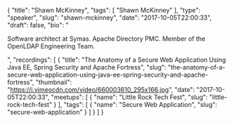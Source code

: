 {
  "title": "Shawn McKinney",
  "tags": [
    "Shawn McKinney"
  ],
  "type": "speaker",
  "slug": "shawn-mckinney",
  "date": "2017-10-05T22:00:33",
  "draft": false,
  "bio": "<p>Software architect at Symas. Apache Directory PMC. Member of the OpenLDAP Engineering Team.</p>",
  "recordings": [
    {
      "title": "The Anatomy of a Secure Web Application Using Java EE, Spring Security and Apache Fortress",
      "slug": "the-anatomy-of-a-secure-web-application-using-java-ee-spring-security-and-apache-fortress",
      "thumbnail": "https://i.vimeocdn.com/video/660003610_295x166.jpg",
      "date": "2017-10-05T22:00:33",
      "meetups": [
        {
          "name": "Little Rock Tech Fest",
          "slug": "little-rock-tech-fest"
        }
      ],
      "tags": [
        {
          "name": "Secure Web Application",
          "slug": "secure-web-application"
        }
      ]
    }
  ]
}